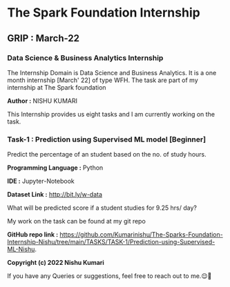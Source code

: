# The Spark Foundation Internship 
## GRIP : March-22
### Data Science & Business Analytics Internship
   The Internship Domain is Data Science and Business Analytics. It is a one month internship [March' 22] of type WFH.
   The task are part of my internship at The Spark foundation 
   
**Author :** NISHU KUMARI
     
   This Internship provides us eight tasks and I am currently working on the task.
    
### Task-1 : Prediction using Supervised ML model [Beginner]

  Predict the percentage of an student based on the no. of study hours.
  
  
  **Programming Language :** Python
  
  **IDE :** Jupyter-Notebook
  
  
  **Dataset Link :** http://bit.ly/w-data
  
  What will be predicted score if a student studies for 9.25 hrs/ day?
  
  My work on the task can be found at my git repo 
  
  **GitHub repo link :** https://github.com/Kumarinishu/The-Sparks-Foundation-Internship-Nishu/tree/main/TASKS/TASK-1/Prediction-using-Supervised-ML-Nishu.
  
  
  
  **Copyright (c) 2022 Nishu Kumari**

If you have any Queries or suggestions, feel free to reach out to me.😌🙂
